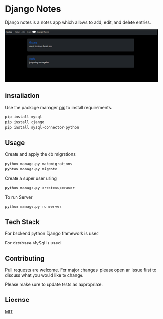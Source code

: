# Django Notes

Django notes is a notes app which allows to add, edit, and delete entries.

![john_notes](./screenshots/john_notes.png)
## Installation

Use the package manager [pip](https://pip.pypa.io/en/stable/) to install requirements.

```bash
pip install mysql
pip install django
pip install mysql-connector-python
```

## Usage

Create and apply the db migrations

```bash
python manage.py makemigrations
pyhton manage.py migrate
```

Create a super user using

```bash
python manage.py createsuperuser
```
To run Server

```bash
python manage.py runserver
```
## Tech Stack

For backend python Django framework is used

For database MySql is used  

## Contributing

Pull requests are welcome. For major changes, please open an issue first
to discuss what you would like to change.

Please make sure to update tests as appropriate.

## License

[MIT](https://choosealicense.com/licenses/mit/)